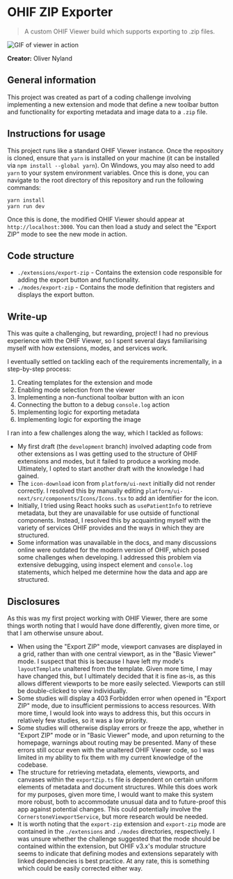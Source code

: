 # OHIF ZIP Exporter
> A custom OHIF Viewer build which supports exporting to .zip files.

![GIF of viewer in action](export-zip.gif)

**Creator:** Oliver Nyland

## General information
This project was created as part of a coding challenge involving implementing a new extension and mode that define a new toolbar button and functionality for exporting metadata and image data to a `.zip` file.

## Instructions for usage
This project runs like a standard OHIF Viewer instance. Once the repository is cloned, ensure that `yarn` is installed on your machine (it can be installed via `npm install --global yarn`). On Windows, you may also need to add `yarn` to your system environment variables. Once this is done, you can navigate to the root directory of this repository and run the following commands:

```
yarn install
yarn run dev
```

Once this is done, the modified OHIF Viewer should appear at `http://localhost:3000`. You can then load a study and select the "Export ZIP" mode to see the new mode in action.

## Code structure
- `./extensions/export-zip` - Contains the extension code responsible for adding the export button and functionality.
- `./modes/export-zip` - Contains the mode definition that registers and displays the export button.

## Write-up
This was quite a challenging, but rewarding, project! I had no previous experience with the OHIF Viewer, so I spent several days familiarising myself with how extensions, modes, and services work.

I eventually settled on tackling each of the requirements incrementally, in a step-by-step process:
1. Creating templates for the extension and mode
2. Enabling mode selection from the viewer
3. Implementing a non-functional toolbar button with an icon
4. Connecting the button to a debug `console.log` action
5. Implementing logic for exporting metadata
6. Implementing logic for exporting the image

I ran into a few challenges along the way, which I tackled as follows:
* My first draft (the `development` branch) involved adapting code from other extensions as I was getting used to the structure of OHIF extensions and modes, but it failed to produce a working mode. Ultimately, I opted to start another draft with the knowledge I had gained.
* The `icon-download` icon from `platform/ui-next` initially did not render correctly. I resolved this by manually editing `platform/ui-next/src/components/Icons/Icons.tsx` to add an identifier for the icon.
* Initially, I tried using React hooks such as `usePatientInfo` to retrieve metadata, but they are unavailable for use outside of functional components. Instead, I resolved this by acquainting myself with the variety of services OHIF provides and the ways in which they are structured.
* Some information was unavailable in the docs, and many discussions online were outdated for the modern version of OHIF, which posed some challenges when developing. I addressed this problem via extensive debugging, using inspect element and `console.log` statements, which helped me determine how the data and app are structured.

## Disclosures
As this was my first project working with OHIF Viewer, there are some things worth noting that I would have done differently, given more time, or that I am otherwise unsure about.

* When using the "Export ZIP" mode, viewport canvases are displayed in a grid, rather than with one central viewport, as in the "Basic Viewer" mode. I suspect that this is because I have left my mode's `layoutTemplate` unaltered from the template. Given more time, I may have changed this, but I ultimately decided that it is fine as-is, as this allows different viewports to be more easily selected. Viewports can still be double-clicked to view individually.
* Some studies will display a 403 Forbidden error when opened in "Export ZIP" mode, due to insufficient permissions to access resources. With more time, I would look into ways to address this, but this occurs in relatively few studies, so it was a low priority.
* Some studies will otherwise display errors or freeze the app, whether in "Export ZIP" mode or in "Basic Viewer" mode, and upon returning to the homepage, warnings about routing may be presented. Many of these errors still occur even with the unaltered OHIF Viewer code, so I was limited in my ability to fix them with my current knowledge of the codebase.
* The structure for retrieving metadata, elements, viewports, and canvases within the `exportZip.ts` file is dependent on certain uniform elements of metadata and document structures. While this does work for my purposes, given more time, I would want to make this system more robust, both to accommodate unusual data and to future-proof this app against potential changes. This could potentially involve the `CornerstoneViewportService`, but more research would be needed.
* It is worth noting that the `export-zip` extension and `export-zip` mode are contained in the `./extensions` and `./modes` directories, respectively. I was unsure whether the challenge suggested that the mode should be contained within the extension, but OHIF v3.x's modular structure seems to indicate that defining modes and extensions separately with linked dependencies is best practice. At any rate, this is something which could be easily corrected either way.
